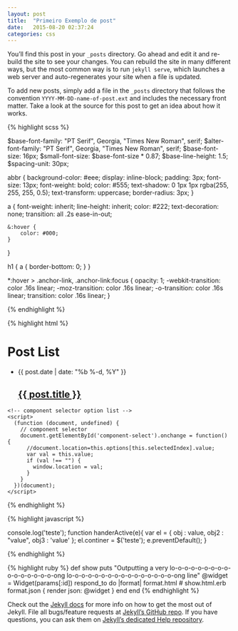 ```yaml
---
layout: post
title:  "Primeiro Exemplo de post"
date:   2015-08-20 02:37:24
categories: css
---
```


You’ll find this post in your `_posts` directory. Go ahead and edit it and re-build the site to see your changes. You can rebuild the site in many different ways, but the most common way is to run `jekyll serve`, which launches a web server and auto-regenerates your site when a file is updated.

To add new posts, simply add a file in the `_posts` directory that follows the convention `YYYY-MM-DD-name-of-post.ext` and includes the necessary front matter. Take a look at the source for this post to get an idea about how it works.


{% highlight scss %}

$base-font-family: "PT Serif", Georgia, "Times New Roman", serif;
$alter-font-family: "PT Serif", Georgia, "Times New Roman", serif;
$base-font-size:   16px;
$small-font-size:  $base-font-size * 0.87;
$base-line-height: 1.5;
$spacing-unit:     30px;

abbr {
    background-color: #eee;
    display: inline-block;
    padding: 3px;
    font-size: 13px;
    font-weight: bold;
    color: #555;
    text-shadow: 0 1px 1px rgba(255, 255, 255, 0.5);
    text-transform: uppercase;
    border-radius: 3px;
}

a {
	font-weight: inherit;
	line-height: inherit;
	color: #222;
	text-decoration: none;
	transition: all .2s ease-in-out;

	&:hover {
	    color: #000;
	}
}

h1 {
	a {
	    border-bottom: 0;
	}
}


*:hover > .anchor-link,
.anchor-link:focus {
    opacity: 1;
    -webkit-transition: color .16s linear;
    -moz-transition: color .16s linear;
    -o-transition: color .16s linear;
    transition: color .16s linear;
}

{% endhighlight %}

{% highlight html %}
	<div class="home">
	  <h1 class="page-heading">Post List</h1>
	  <ul class="post-list">
	      <li>
	        <span class="post-meta">{{ post.date | date: "%b %-d, %Y" }}</span>
	        <h2>
	          <a class="post-link" href="{{ post.url | prepend: site.baseurl }}">{{ post.title }}</a>
	        </h2>
	      </li>
	  </ul>
	</div>

	<!-- component selector option list -->
	<script>    
	  (function (document, undefined) {
	    // component selector
	    document.getElementById('component-select').onchange = function() {
	      //document.location=this.options[this.selectedIndex].value;
	      var val = this.value;
	      if (val !== "") {
	        window.location = val;
	      }
	    }
	  })(document);
	</script>

{% endhighlight %}

{% highlight javascript %}

console.log('teste');
function handerActive(e){
	var el = {
		obj : value,
		obj2 : "value",
		obj3 : 'value'
	};
	el.continer = $('teste');
	e.preventDefault();
}
	
<script>    
  (function (document, undefined) {
    // component selector
    document.getElementById('component-select').onchange = function() {
      //document.location=this.options[this.selectedIndex].value;
      var val = this.value;
      if (val !== "") {
        window.location = val;
      }
    }
  })(document);

</script>


{% endhighlight %}

{% highlight ruby %}
def show
  puts "Outputting a very lo-o-o-o-o-o-o-o-o-o-o-o-o-o-o-o-ong lo-o-o-o-o-o-o-o-o-o-o-o-o-o-o-o-ong line"
  @widget = Widget(params[:id])
  respond_to do |format|
    format.html # show.html.erb
    format.json { render json: @widget }
  end
end
{% endhighlight %}


Check out the [Jekyll docs][jekyll] for more info on how to get the most out of Jekyll. File all bugs/feature requests at [Jekyll’s GitHub repo][jekyll-gh]. If you have questions, you can ask them on [Jekyll’s dedicated Help repository][jekyll-help].

[jekyll]:      http://jekyllrb.com
[jekyll-gh]:   https://github.com/jekyll/jekyll
[jekyll-help]: https://github.com/jekyll/jekyll-help
